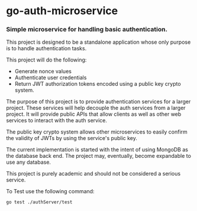 # go-auth-microservice
### Simple microservice for handling basic authentication.

This project is designed to be a standalone application whose only purpose is to handle authentication tasks.

This project will do the following:
* Generate nonce values
* Authenticate user credentials
* Return JWT authorization tokens encoded using a public key crypto system.

The purpose of this project is to provide authentication services for a larger project. These services will help decouple the auth services from a larger project. It will provide public APIs that allow clients as well as other web services to interact with the auth service.

The public key crypto system allows other microservices to easily confirm the validity of JWTs by using the service's public key.

The current implementation is started with the intent of using MongoDB as the database back end. The project may, eventually, become expandable to use any database.

This project is purely academic and should not be considered a serious service.

To Test use the following command:

`go test ./authServer/test`